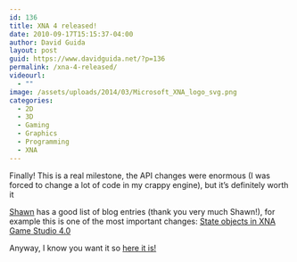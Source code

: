 ```yaml
---
id: 136
title: XNA 4 released!
date: 2010-09-17T15:15:37-04:00
author: David Guida
layout: post
guid: https://www.davidguida.net/?p=136
permalink: /xna-4-released/
videourl:
  - ""
image: /assets/uploads/2014/03/Microsoft_XNA_logo_svg.png
categories:
  - 2D
  - 3D
  - Gaming
  - Graphics
  - Programming
  - XNA
---
```

<div>
  <p>
    Finally! This is a real milestone, the API changes were enormous (I was forced to change a lot of code in my crappy engine), but it&#8217;s definitely worth it <img src="https://i1.wp.com/davideguida.netne.net/libs/fckeditor/editor/images/smiley/msn/thumbs_up.gif?w=788" alt="" data-recalc-dims="1" />
  </p>
  
  <p>
    <a href="http://blogs.msdn.com/b/shawnhar/" target="_blank">Shawn</a> has a good list of blog entries (thank you very much Shawn!), for example this is one of the most important changes: <a href="http://blogs.msdn.com/b/shawnhar/archive/2010/04/02/state-objects-in-xna-game-studio-4-0.aspx" target="_blank">State objects in XNA Game Studio 4.0</a>
  </p>
  
  <p>
    Anyway, I know you want it so <a href="http://creators.xna.com/en-US/launchcenter">here it is!</a>
  </p>
</div>

<div class="post-details-footer-widgets">
</div>